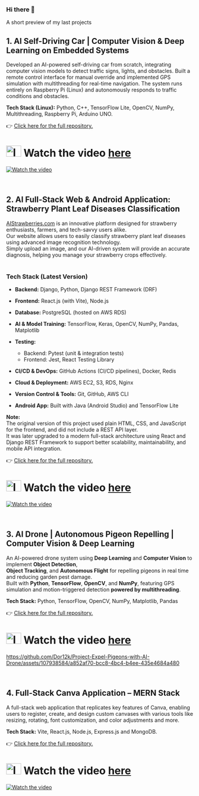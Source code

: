 
### Hi there 👋

<!--
**Dor12k/Dor12k** is a ✨ _special_ ✨ repository because its `README.md` (this file) appears on your GitHub profile.

Here are some ideas to get you started:

- 🔭 I’m currently working on ...
- 🌱 I’m currently learning ...
- 👯 I’m looking to collaborate on ...
- 🤔 I’m looking for help with ...
- 💬 Ask me about ...
- 📫 How to reach me: ...
- 😄 Pronouns: ...
- ⚡ Fun fact: ...
-->

A short preview of my last projects

## 1. AI Self-Driving Car | Computer Vision & Deep Learning on Embedded Systems

Developed an AI-powered self-driving car from scratch, integrating computer vision models to detect traffic signs, lights, and obstacles.
Built a remote control interface for manual override and implemented GPS simulation with multithreading for real-time navigation.
The system runs entirely on Raspberry Pi (Linux) and autonomously responds to traffic conditions and obstacles.

**Tech Stack (Linux):** Python, C++, TensorFlow Lite, OpenCV, NumPy, Multithreading, Raspberry Pi, Arduino UNO. 


👉 [Click here for the full repository.](https://github.com/Dor12k/Self-Driving-Car-RaspberryPi-CPP)

# <img width="40" height="30" alt="Image" src="https://github.com/user-attachments/assets/567d1706-facf-437a-aaca-9f82ccbe51dd" /> Watch the video [here](https://youtu.be/1vHhDjWunTw)




[![Watch the video](https://github.com/user-attachments/assets/7f4690b1-4221-4d37-945c-dd8631545ef5)](https://youtu.be/1vHhDjWunTw)

<br>

## 2. AI Full-Stack Web & Android Application: Strawberry Plant Leaf Diseases Classification

[AIStrawberries.com](https://www.aiStrawberries.com) is an innovative platform designed for strawberry enthusiasts, farmers, and tech-savvy users alike. <br>
Our website allows users to easily classify strawberry plant leaf diseases using advanced image recognition technology. <br>
Simply upload an image, and our AI-driven system will provide an accurate diagnosis, helping you manage your strawberry crops effectively. 
<br><br>

### Tech Stack (Latest Version)

- **Backend:** Django, Python, Django REST Framework (DRF)
- **Frontend:** React.js (with Vite), Node.js
- **Database:** PostgreSQL (hosted on AWS RDS)
- **AI & Model Training:** TensorFlow, Keras, OpenCV, NumPy, Pandas, Matplotlib
- **Testing:** 
  - Backend: Pytest (unit & integration tests)
  - Frontend: Jest, React Testing Library
- **CI/CD & DevOps:** GitHub Actions (CI/CD pipelines), Docker, Redis
- **Cloud & Deployment:** AWS EC2, S3, RDS, Nginx
- **Version Control & Tools:** Git, GitHub, AWS CLI

- **Android App:** Built with Java (Android Studio) and TensorFlow Lite


**Note:**  
The original version of this project used plain HTML, CSS, and JavaScript for the frontend, and did not include a REST API layer.  
It was later upgraded to a modern full-stack architecture using React and Django REST Framework to support better scalability, maintainability, and mobile API integration.

👉 [Click here for the full repository.](https://github.com/Dor12k/Full-Stack-Strawberry-Disease-Classification)
<br>


# <img width="40" height="30" alt="Image" src="https://github.com/user-attachments/assets/567d1706-facf-437a-aaca-9f82ccbe51dd" /> Watch the video [here](https://www.youtube.com/watch?v=HJZ-G3RxmnA)

[![Watch the video](https://github.com/user-attachments/assets/2338cea4-dfdf-4e35-8dc0-f07ef569ef62)](https://www.youtube.com/watch?v=HJZ-G3RxmnA)

<br>

## 3. AI Drone | Autonomous Pigeon Repelling | Computer Vision & Deep Learning

An AI-powered drone system using **Deep Learning** and **Computer Vision** to implement **Object Detection**, <br>
**Object Tracking**, and **Autonomous Flight** for repelling pigeons in real time and reducing garden pest damage.  
Built with **Python**, **TensorFlow**, **OpenCV**, and **NumPy**, featuring GPS simulation and motion-triggered detection **powered by multithreading**.

**Tech Stack:** Python, TensorFlow, OpenCV, NumPy, Matplotlib, Pandas

👉 [Click here for the full repository.](https://github.com/Dor12k/Project-Repel-Pigeons-with-AI-Drone)

# <img width="40" height="30" alt="Image" src="https://github.com/user-attachments/assets/567d1706-facf-437a-aaca-9f82ccbe51dd" /> Watch the video [here](https://youtu.be/1vHhDjWunTw)

https://github.com/Dor12k/Project-Expel-Pigeons-with-AI-Drone/assets/107938584/a852af70-bcc8-4bc4-b4ee-435e4684a480

<br>

## 4. Full-Stack Canva Application – MERN Stack

A full-stack web application that replicates key features of Canva, enabling users to register, create, and design custom canvases with various tools like resizing, rotating, font customization, and color adjustments  and more.

**Tech Stack:** Vite, React.js, Node.js, Express.js and MongoDB.

👉 [Click here for the full repository.](https://github.com/Dor12k/MERN-Canva-Project)

# <img width="40" height="30" alt="Image" src="https://github.com/user-attachments/assets/567d1706-facf-437a-aaca-9f82ccbe51dd" /> Watch the video [here](https://www.youtube.com/watch?v=CNZLmfk8YL8)

[![Watch the video](https://github.com/user-attachments/assets/e30160c1-5859-4af2-b89a-e0fd46efe78c)](https://www.youtube.com/watch?v=CNZLmfk8YL8)



